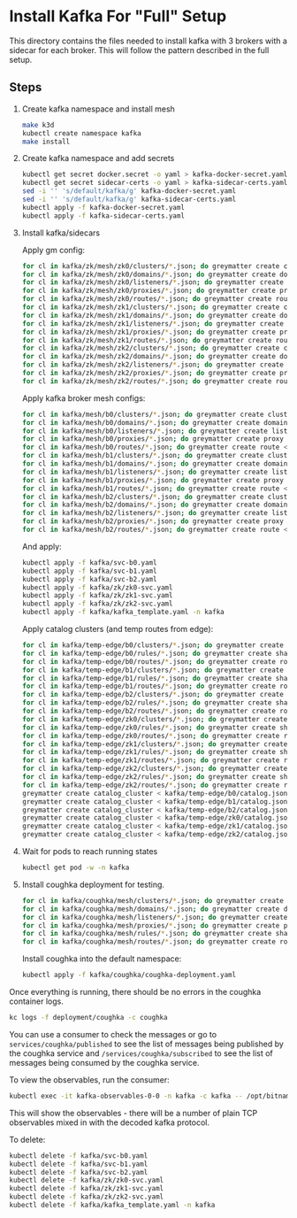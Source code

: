 # Install Kafka For "Full" Setup

This directory contains the files needed to install kafka with 3 brokers with a sidecar for each broker.  This will follow the pattern described in the full setup.

## Steps

1. Create kafka namespace and install mesh

    ```bash
    make k3d
    kubectl create namespace kafka
    make install
    ```

2. Create kafka namespace and add secrets

    ```bash
    kubectl get secret docker.secret -o yaml > kafka-docker-secret.yaml
    kubectl get secret sidecar-certs -o yaml > kafka-sidecar-certs.yaml
    sed -i '' 's/default/kafka/g' kafka-docker-secret.yaml
    sed -i '' 's/default/kafka/g' kafka-sidecar-certs.yaml
    kubectl apply -f kafka-docker-secret.yaml
    kubectl apply -f kafka-sidecar-certs.yaml
    ```

3. Install kafka/sidecars

    Apply gm config:

    ```bash
    for cl in kafka/zk/mesh/zk0/clusters/*.json; do greymatter create cluster < $cl; done
    for cl in kafka/zk/mesh/zk0/domains/*.json; do greymatter create domain < $cl; done
    for cl in kafka/zk/mesh/zk0/listeners/*.json; do greymatter create listener < $cl; done
    for cl in kafka/zk/mesh/zk0/proxies/*.json; do greymatter create proxy < $cl; done
    for cl in kafka/zk/mesh/zk0/routes/*.json; do greymatter create route < $cl; done
    for cl in kafka/zk/mesh/zk1/clusters/*.json; do greymatter create cluster < $cl; done
    for cl in kafka/zk/mesh/zk1/domains/*.json; do greymatter create domain < $cl; done
    for cl in kafka/zk/mesh/zk1/listeners/*.json; do greymatter create listener < $cl; done
    for cl in kafka/zk/mesh/zk1/proxies/*.json; do greymatter create proxy < $cl; done
    for cl in kafka/zk/mesh/zk1/routes/*.json; do greymatter create route < $cl; done
    for cl in kafka/zk/mesh/zk2/clusters/*.json; do greymatter create cluster < $cl; done
    for cl in kafka/zk/mesh/zk2/domains/*.json; do greymatter create domain < $cl; done
    for cl in kafka/zk/mesh/zk2/listeners/*.json; do greymatter create listener < $cl; done
    for cl in kafka/zk/mesh/zk2/proxies/*.json; do greymatter create proxy < $cl; done
    for cl in kafka/zk/mesh/zk2/routes/*.json; do greymatter create route < $cl; done
    ```

    Apply kafka broker mesh configs:

    ```bash
    for cl in kafka/mesh/b0/clusters/*.json; do greymatter create cluster < $cl; done
    for cl in kafka/mesh/b0/domains/*.json; do greymatter create domain < $cl; done
    for cl in kafka/mesh/b0/listeners/*.json; do greymatter create listener < $cl; done
    for cl in kafka/mesh/b0/proxies/*.json; do greymatter create proxy < $cl; done
    for cl in kafka/mesh/b0/routes/*.json; do greymatter create route < $cl; done
    for cl in kafka/mesh/b1/clusters/*.json; do greymatter create cluster < $cl; done
    for cl in kafka/mesh/b1/domains/*.json; do greymatter create domain < $cl; done
    for cl in kafka/mesh/b1/listeners/*.json; do greymatter create listener < $cl; done
    for cl in kafka/mesh/b1/proxies/*.json; do greymatter create proxy < $cl; done
    for cl in kafka/mesh/b1/routes/*.json; do greymatter create route < $cl; done
    for cl in kafka/mesh/b2/clusters/*.json; do greymatter create cluster < $cl; done
    for cl in kafka/mesh/b2/domains/*.json; do greymatter create domain < $cl; done
    for cl in kafka/mesh/b2/listeners/*.json; do greymatter create listener < $cl; done
    for cl in kafka/mesh/b2/proxies/*.json; do greymatter create proxy < $cl; done
    for cl in kafka/mesh/b2/routes/*.json; do greymatter create route < $cl; done
    ```

    And apply:

    ```bash
    kubectl apply -f kafka/svc-b0.yaml
    kubectl apply -f kafka/svc-b1.yaml
    kubectl apply -f kafka/svc-b2.yaml
    kubectl apply -f kafka/zk/zk0-svc.yaml
    kubectl apply -f kafka/zk/zk1-svc.yaml
    kubectl apply -f kafka/zk/zk2-svc.yaml
    kubectl apply -f kafka/kafka_template.yaml -n kafka
    ```

    Apply catalog clusters (and temp routes from edge):

    ```bash
    for cl in kafka/temp-edge/b0/clusters/*.json; do greymatter create cluster < $cl; done
    for cl in kafka/temp-edge/b0/rules/*.json; do greymatter create shared_rules < $cl; done
    for cl in kafka/temp-edge/b0/routes/*.json; do greymatter create route < $cl; done
    for cl in kafka/temp-edge/b1/clusters/*.json; do greymatter create cluster < $cl; done
    for cl in kafka/temp-edge/b1/rules/*.json; do greymatter create shared_rules < $cl; done
    for cl in kafka/temp-edge/b1/routes/*.json; do greymatter create route < $cl; done
    for cl in kafka/temp-edge/b2/clusters/*.json; do greymatter create cluster < $cl; done
    for cl in kafka/temp-edge/b2/rules/*.json; do greymatter create shared_rules < $cl; done
    for cl in kafka/temp-edge/b2/routes/*.json; do greymatter create route < $cl; done
    for cl in kafka/temp-edge/zk0/clusters/*.json; do greymatter create cluster < $cl; done
    for cl in kafka/temp-edge/zk0/rules/*.json; do greymatter create shared_rules < $cl; done
    for cl in kafka/temp-edge/zk0/routes/*.json; do greymatter create route < $cl; done
    for cl in kafka/temp-edge/zk1/clusters/*.json; do greymatter create cluster < $cl; done
    for cl in kafka/temp-edge/zk1/rules/*.json; do greymatter create shared_rules < $cl; done
    for cl in kafka/temp-edge/zk1/routes/*.json; do greymatter create route < $cl; done
    for cl in kafka/temp-edge/zk2/clusters/*.json; do greymatter create cluster < $cl; done
    for cl in kafka/temp-edge/zk2/rules/*.json; do greymatter create shared_rules < $cl; done
    for cl in kafka/temp-edge/zk2/routes/*.json; do greymatter create route < $cl; done
    greymatter create catalog_cluster < kafka/temp-edge/b0/catalog.json
    greymatter create catalog_cluster < kafka/temp-edge/b1/catalog.json
    greymatter create catalog_cluster < kafka/temp-edge/b2/catalog.json
    greymatter create catalog_cluster < kafka/temp-edge/zk0/catalog.json
    greymatter create catalog_cluster < kafka/temp-edge/zk1/catalog.json
    greymatter create catalog_cluster < kafka/temp-edge/zk2/catalog.json
    ```

4. Wait for pods to reach running states

    ```bash
    kubectl get pod -w -n kafka
    ```

5. Install coughka deployment for testing.


    ```bash
    for cl in kafka/coughka/mesh/clusters/*.json; do greymatter create cluster < $cl; done
    for cl in kafka/coughka/mesh/domains/*.json; do greymatter create domain < $cl; done
    for cl in kafka/coughka/mesh/listeners/*.json; do greymatter create listener < $cl; done
    for cl in kafka/coughka/mesh/proxies/*.json; do greymatter create proxy < $cl; done
    for cl in kafka/coughka/mesh/rules/*.json; do greymatter create shared_rules < $cl; done
    for cl in kafka/coughka/mesh/routes/*.json; do greymatter create route < $cl; done
    ```

    Install coughka into the default namespace:

    ```bash
    kubectl apply -f kafka/coughka/coughka-deployment.yaml
    ```

Once everything is running, there should be no errors in the coughka container logs.

```bash
kc logs -f deployment/coughka -c coughka
```

You can use a consumer to check the messages or go to `services/coughka/published` to see the list of messages being published by the coughka service and `/services/coughka/subscribed` to see the list of messages being consumed by the coughka service.

To view the observables, run the consumer:

```bash
kubectl exec -it kafka-observables-0-0 -n kafka -c kafka -- /opt/bitnami/kafka/bin/kafka-console-consumer.sh --bootstrap-server 127.0.0.1:9093  --topic kafka-protocol-topic --from-beginning
```

This will show the observables - there will be a number of plain TCP observables mixed in with the decoded kafka protocol.


To delete:

```bash
kubectl delete -f kafka/svc-b0.yaml
kubectl delete -f kafka/svc-b1.yaml
kubectl delete -f kafka/svc-b2.yaml
kubectl delete -f kafka/zk/zk0-svc.yaml
kubectl delete -f kafka/zk/zk1-svc.yaml
kubectl delete -f kafka/zk/zk2-svc.yaml
kubectl delete -f kafka/kafka_template.yaml -n kafka
```
